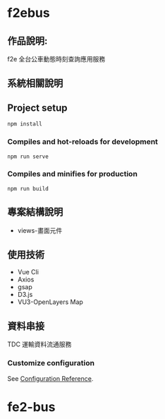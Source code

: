 # f2ebus
## 作品說明:
f2e 全台公車動態時刻查詢應用服務

## 系統相關說明

## Project setup
```
npm install
```

### Compiles and hot-reloads for development
```
npm run serve
```

### Compiles and minifies for production
```
npm run build
```
## 專案結構說明
- views-畫面元件

## 使用技術
- Vue Cli
- Axios
- gsap 
- D3.js
- VU3-OpenLayers Map
## 資料串接
TDC 運輸資料流通服務

### Customize configuration
See [Configuration Reference](https://cli.vuejs.org/config/).
# fe2-bus
